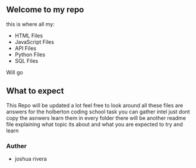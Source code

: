 ## Welcome to my repo

this is where all my:

- HTML Files
- JavaScript Files
- API Files
- Python Files
- SQL Files 

Will go

## What to expect

This Repo will be updated a lot feel free to look around all these files are answers for the holberton coding school task 
you can gather intel just dont copy the asnwers learn them in every folder there will be another readme file explaining 
what topic its about and what you are expected to try and learn

### Auther
- joshua rivera
